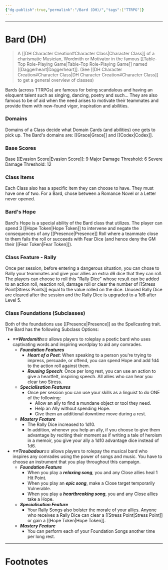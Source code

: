 ```yaml
---
{"dg-publish":true,"permalink":"/Bard (DH)/","tags":["TTRPG"]}
---
```



---
# Bard (DH)
> A [[DH Character Creation#Character Class\|Character Class]] of a charismatic Musician, Wordmith or Motivator in the famous [[Table-Top Role-Playing Game\|Table-Top Role-Playing Game]] named [[Daggerheart\|Daggerheart]].
> (See [[DH Character Creation#Character Class\|DH Character Creation#Character Class]] to get a general overview of classes)

Bards (across TTRPGs) are famous for being scandalous and having an eloquent talent such as singing, dancing, poetry and such...
They are also famous to be of aid when the need arises to motivate their teammates and provide them with new-found vigor, inspiration and abilities.

### Domains
Domains of a Class decide what Domain Cards (and abilities) one gets to pick up.
The Bard's domains are: [[Grace\|Grace]] and [[Codex\|Codex]].

### Base Scores
Base [[Evasion Score\|Evasion Score]]: 9
Major Damage Threshold: 6
Severe Damage Threshold: 12

### Class Items
Each Class also has a specific item they can choose to have. They must have one of two.
For a Bard, chose between a Romance Novel or a Letter never opened.

### Bard's Hope
Bard's Hope is a special ability of the Bard class that utilizes.
The player can spend 3 [[Hope Token\|Hope Token]] to intervene and negate the consequences of any [[Presence\|Presence]] Roll where a teammate close to them fails the roll or succeeds with Fear Dice (and hence deny the GM their [[Fear Token\|Fear Token]]).

### Class Feature - Rally
Once per session, before entering a dangerous situation, you can chose to Rally your teammates and give your allies an extra d6 dice that they can roll. 
The players can choose to roll this "Rally Dice" whose result can be added to an action roll, reaction roll, damage roll or clear the number of [[Stress Point\|Stress Points]] equal to the value rolled on the dice. 
Unused Rally Dice are cleared after the session and the Rally Dice is upgraded to a 1d8 after Level 5.

### Class Foundations (Subclasses)
Both of the foundations use [[Presence\|Presence]] as the Spellcasting trait.
The Bard has the following Subclass Options:
- ***==Wordsmith==*** allows players to roleplay a poetic bard who uses captivating words and inspiring wordplay to aid any comrades.
	- ***Foundation Features***
		- ***Heart of a Poet***: When speaking to a person you're trying to impress, persuade, or offend, you can spend Hope and add 1d4 to the action roll against them.
		- ***Rousing Speech***: Once per long rest, you can use an action to give a heartfelt, inspiring speech. All allies who can hear you clear two Stress.
	- ***Specialisation Features***
		- Once per session you can use your skills as a linguist to do ONE of the following:
			- Allow an ally to find a mundane object or tool they need.
			- Help an Ally without spending Hope.
			- Give them an additional downtime move during a rest.
	- ***Mastery Feature***
		- The Rally Dice increased to 1d10.
		- In addition, whenevr you help an ally, if you choose to give them advantage by reciting their moment as if writing a tale of heroism in a memoir, you give your ally a 1d10 advantage dice instead of 1d6. 
- ***==Troubadour==*** allows players to rolepay the musical bard who inspires any comrades using the power of songs and music. You have to choose an instrument that you play throughout this campaign.
	- ***Foundation Feature***
		- When you play a ***relaxing song***, you and any Close allies heal 1 Hit Point.
		- When you play an ***epic song***, make a Close target temporarily Vulnerable.
		- When you play a ***heartbreaking song***, you and any Close allies take a Hope.
	- ***Specialisation Feature***
		- Your Rally Songs also bolster the morale of your allies. Anyone who receives a Rally Dice can clear a [[Stress Point\|Stress Point]] or gain a [[Hope Token\|Hope Token]].
	- ***Mastery Feature***
		- You can perform each of your Foundation Songs another time per long rest.



---
# Footnotes